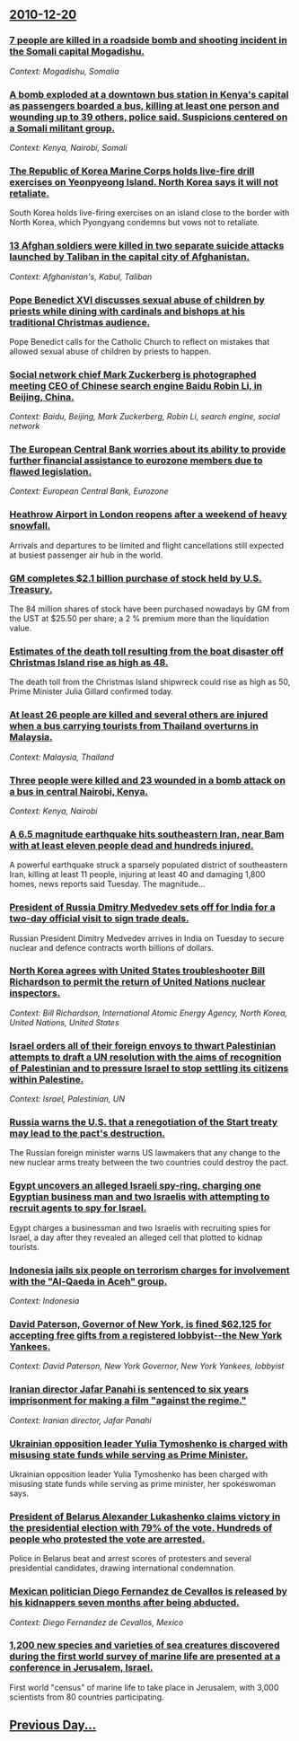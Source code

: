 ## [2010-12-20](/news/2010/12/20/index.md)

### [7 people are killed in a roadside bomb and shooting incident in the Somali capital Mogadishu. ](/news/2010/12/20/7-people-are-killed-in-a-roadside-bomb-and-shooting-incident-in-the-somali-capital-mogadishu.md)
_Context: Mogadishu, Somalia_

### [A bomb exploded at a downtown bus station in Kenya's capital as passengers boarded a bus, killing at least one person and wounding up to 39 others, police said. Suspicions centered on a Somali militant group. ](/news/2010/12/20/a-bomb-exploded-at-a-downtown-bus-station-in-kenya-s-capital-as-passengers-boarded-a-bus-killing-at-least-one-person-and-wounding-up-to-39.md)
_Context: Kenya, Nairobi, Somali_

### [The Republic of Korea Marine Corps holds live-fire drill exercises on Yeonpyeong Island. North Korea says it will not retaliate. ](/news/2010/12/20/the-republic-of-korea-marine-corps-holds-live-fire-drill-exercises-on-yeonpyeong-island-north-korea-says-it-will-not-retaliate.md)
South Korea holds live-firing exercises on an island close to the border with North Korea, which Pyongyang condemns but vows not to retaliate.

### [13 Afghan soldiers were killed in two separate suicide attacks launched by Taliban in the capital city of Afghanistan. ](/news/2010/12/20/13-afghan-soldiers-were-killed-in-two-separate-suicide-attacks-launched-by-taliban-in-the-capital-city-of-afghanistan.md)
_Context: Afghanistan's, Kabul, Taliban_

### [Pope Benedict XVI discusses sexual abuse of children by priests while dining with cardinals and bishops at his traditional Christmas audience. ](/news/2010/12/20/pope-benedict-xvi-discusses-sexual-abuse-of-children-by-priests-while-dining-with-cardinals-and-bishops-at-his-traditional-christmas-audienc.md)
Pope Benedict calls for the Catholic Church to reflect on mistakes that allowed sexual abuse of children by priests to happen.

### [Social network chief Mark Zuckerberg is photographed meeting CEO of Chinese search engine Baidu Robin Li, in Beijing, China. ](/news/2010/12/20/social-network-chief-mark-zuckerberg-is-photographed-meeting-ceo-of-chinese-search-engine-baidu-robin-li-in-beijing-china.md)
_Context: Baidu, Beijing, Mark Zuckerberg, Robin Li, search engine, social network_

### [The European Central Bank worries about its ability to provide further financial assistance to eurozone members due to flawed legislation. ](/news/2010/12/20/the-european-central-bank-worries-about-its-ability-to-provide-further-financial-assistance-to-eurozone-members-due-to-flawed-legislation.md)
_Context: European Central Bank, Eurozone_

### [Heathrow Airport in London reopens after a weekend of heavy snowfall. ](/news/2010/12/20/heathrow-airport-in-london-reopens-after-a-weekend-of-heavy-snowfall.md)
Arrivals and departures to be limited and flight cancellations still expected at busiest passenger air hub in the world.

### [GM completes $2.1 billion purchase of stock held by U.S. Treasury. ](/news/2010/12/20/gm-completes-2-1-billion-purchase-of-stock-held-by-u-s-treasury.md)
The 84 million shares of stock have been purchased nowadays by GM from the UST at $25.50 per share; a 2 % premium more than the liquidation value.

### [Estimates of the death toll resulting from the boat disaster off Christmas Island rise as high as 48. ](/news/2010/12/20/estimates-of-the-death-toll-resulting-from-the-boat-disaster-off-christmas-island-rise-as-high-as-48.md)
The death toll from the Christmas Island shipwreck could rise as high as 50, Prime Minister Julia Gillard confirmed today.

### [At least 26 people are killed and several others are injured when a bus carrying tourists from Thailand overturns in Malaysia. ](/news/2010/12/20/at-least-26-people-are-killed-and-several-others-are-injured-when-a-bus-carrying-tourists-from-thailand-overturns-in-malaysia.md)
_Context: Malaysia, Thailand_

### [Three people were killed and 23 wounded  in a bomb attack on a bus in central Nairobi, Kenya. ](/news/2010/12/20/three-people-were-killed-and-23-wounded-in-a-bomb-attack-on-a-bus-in-central-nairobi-kenya.md)
_Context: Kenya, Nairobi_

### [A 6.5 magnitude earthquake hits southeastern Iran, near Bam with at least eleven people dead and hundreds injured. ](/news/2010/12/20/a-6-5-magnitude-earthquake-hits-southeastern-iran-near-bam-with-at-least-eleven-people-dead-and-hundreds-injured.md)
A powerful earthquake struck a sparsely populated district of southeastern Iran, killing at least 11 people, injuring at least 40 and damaging 1,800 homes, news reports said Tuesday. The magnitude...

### [President of Russia Dmitry Medvedev sets off for India for a two-day official visit to sign trade deals. ](/news/2010/12/20/president-of-russia-dmitry-medvedev-sets-off-for-india-for-a-two-day-official-visit-to-sign-trade-deals.md)
Russian President Dimitry Medvedev arrives in India on Tuesday to secure nuclear and defence contracts worth billions of dollars.

### [North Korea agrees with United States troubleshooter Bill Richardson to permit the return of United Nations nuclear inspectors. ](/news/2010/12/20/north-korea-agrees-with-united-states-troubleshooter-bill-richardson-to-permit-the-return-of-united-nations-nuclear-inspectors.md)
_Context: Bill Richardson, International Atomic Energy Agency, North Korea, United Nations, United States_

### [Israel orders all of their foreign envoys to thwart Palestinian attempts to draft a UN resolution with the aims of recognition of Palestinian and to pressure Israel to stop settling its citizens within Palestine. ](/news/2010/12/20/israel-orders-all-of-their-foreign-envoys-to-thwart-palestinian-attempts-to-draft-a-un-resolution-with-the-aims-of-recognition-of-palestinia.md)
_Context: Israel, Palestinian, UN_

### [Russia warns the U.S. that a renegotiation of the Start treaty may lead to the pact's destruction. ](/news/2010/12/20/russia-warns-the-u-s-that-a-renegotiation-of-the-start-treaty-may-lead-to-the-pact-s-destruction.md)
The Russian foreign minister warns US lawmakers that any change to the new nuclear arms treaty between the two countries could destroy the pact.

### [Egypt uncovers an alleged Israeli spy-ring, charging one Egyptian business man and two Israelis with attempting to recruit agents to spy for Israel. ](/news/2010/12/20/egypt-uncovers-an-alleged-israeli-spy-ring-charging-one-egyptian-business-man-and-two-israelis-with-attempting-to-recruit-agents-to-spy-for.md)
Egypt charges a businessman and two Israelis with recruiting spies for Israel, a day after they revealed an alleged cell that plotted to kidnap tourists.

### [Indonesia jails six people on terrorism charges for involvement with the "Al-Qaeda in Aceh" group. ](/news/2010/12/20/indonesia-jails-six-people-on-terrorism-charges-for-involvement-with-the-al-qaeda-in-aceh-group.md)
_Context: Indonesia_

### [David Paterson, Governor of New York, is fined $62,125 for accepting free gifts from a registered lobbyist--the New York Yankees. ](/news/2010/12/20/david-paterson-governor-of-new-york-is-fined-62-125-for-accepting-free-gifts-from-a-registered-lobbyistathe-new-york-yankees.md)
_Context: David Paterson, New York Governor, New York Yankees, lobbyist_

### [Iranian director Jafar Panahi is sentenced to six years imprisonment for making a film "against the regime." ](/news/2010/12/20/iranian-director-jafar-panahi-is-sentenced-to-six-years-imprisonment-for-making-a-film-against-the-regime.md)
_Context: Iranian director, Jafar Panahi_

### [Ukrainian opposition leader Yulia Tymoshenko is charged with misusing state funds while serving as Prime Minister. ](/news/2010/12/20/ukrainian-opposition-leader-yulia-tymoshenko-is-charged-with-misusing-state-funds-while-serving-as-prime-minister.md)
Ukrainian opposition leader Yulia Tymoshenko has been charged with misusing state funds while serving as prime minister, her spokeswoman says.

### [President of Belarus Alexander Lukashenko claims victory in the presidential election with 79% of the vote. Hundreds of people who protested the vote are arrested. ](/news/2010/12/20/president-of-belarus-alexander-lukashenko-claims-victory-in-the-presidential-election-with-79-of-the-vote-hundreds-of-people-who-protested.md)
Police in Belarus beat and arrest scores of protesters and several presidential candidates, drawing international condemnation.

### [Mexican politician Diego Fernandez de Cevallos is released by his kidnappers seven months after being abducted. ](/news/2010/12/20/mexican-politician-diego-fernandez-de-cevallos-is-released-by-his-kidnappers-seven-months-after-being-abducted.md)
_Context: Diego Fernandez de Cevallos, Mexico_

### [1,200 new species and varieties of sea creatures discovered during the first world survey of marine life are presented at a conference in Jerusalem, Israel. ](/news/2010/12/20/1-200-new-species-and-varieties-of-sea-creatures-discovered-during-the-first-world-survey-of-marine-life-are-presented-at-a-conference-in-je.md)
First world &quot;census&quot; of marine life to take place in Jerusalem, with 3,000 scientists from 80 countries participating.

## [Previous Day...](/news/2010/12/19/index.md)

